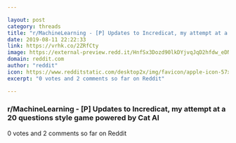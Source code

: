 ```yaml
---

layout: post
category: threads
title: "r/MachineLearning - [P] Updates to Incredicat, my attempt at a 20 questions style game powered by Cat AI"
date: 2019-08-11 22:22:33
link: https://vrhk.co/2ZRfCty
image: https://external-preview.redd.it/HnfSx3Dozd90lkDYjvqJqD2hfdw_eDNhKSM1JN5aEDk.jpg?auto=webp&s=e23c968c270027bec5a6e22c07e93e8a40551761
domain: reddit.com
author: "reddit"
icon: https://www.redditstatic.com/desktop2x/img/favicon/apple-icon-57x57.png
excerpt: "0 votes and 2 comments so far on Reddit"

---
```


### r/MachineLearning - [P] Updates to Incredicat, my attempt at a 20 questions style game powered by Cat AI

0 votes and 2 comments so far on Reddit
